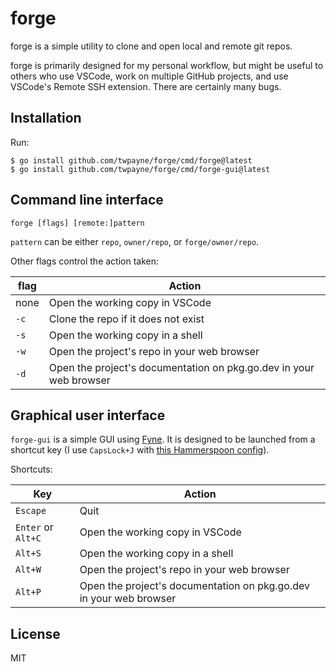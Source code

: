 # forge

forge is a simple utility to clone and open local and remote git repos.

forge is primarily designed for my personal workflow, but might be useful to
others who use VSCode, work on multiple GitHub projects, and use VSCode's Remote
SSH extension. There are certainly many bugs.

## Installation

Run:

```console
$ go install github.com/twpayne/forge/cmd/forge@latest
$ go install github.com/twpayne/forge/cmd/forge-gui@latest
```

## Command line interface

    forge [flags] [remote:]pattern

`pattern` can be either `repo`, `owner/repo`, or `forge/owner/repo`.

Other flags control the action taken:

| flag | Action |
| - | - |
| none | Open the working copy in VSCode |
| `-c` | Clone the repo if it does not exist |
| `-s` | Open the working copy in a shell |
| `-w` | Open the project's repo in your web browser |
| `-d` | Open the project's documentation on pkg.go.dev in your web browser |

## Graphical user interface

`forge-gui` is a simple GUI using [Fyne](https://fyne.io/). It is designed to be
launched from a shortcut key (I use `CapsLock+J` with [this Hammerspoon
config](https://github.com/twpayne/dotfiles/commit/68a9663f5ae52c7347bf6a063438e1f5a457182a)).

Shortcuts:

| Key                | Action                                                             |
| ------------------ | ------------------------------------------------------------------ |
| `Escape`           | Quit                                                               |
| `Enter` or `Alt+C` | Open the working copy in VSCode                                    |
| `Alt+S`            | Open the working copy in a shell                                   |
| `Alt+W`            | Open the project's repo in your web browser                        |
| `Alt+P`            | Open the project's documentation on pkg.go.dev in your web browser |

## License

MIT
